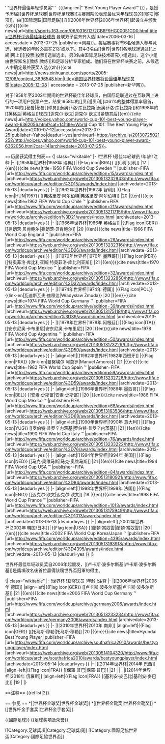 '''世界杯最佳年轻球员奖'''（{{lang-en|'''Best Young Player Award'''}}），是授予历届[[世界杯足球赛|世界杯足球赛]]决赛圈阶段表现最优秀年轻球员的[[奖项|奖项]]，由[[国际足联|国际足联]]自[[2006年世界杯|2006年世界杯]]起设立并颁发<ref>{{zh}}{{cite news|url=http://sports.163.com/06/0316/12/2CB8F9HG00051CD0.html|title=世界杯评选最佳年轻球员 曼联双子星齐齐入选|date=2006-03-16 | accessdate = 2013-07-25 |publisher=网易}}</ref>。每届赛事将有6名候选人参与竞选，候选者的年龄必需在21岁或以下。其中3名由[[世界|世界]]各地球迷通过[[上網|网上]][[投票|投票]]选举选出，另3名由国际足联技术研究小组选出，这个小组由世界知名[[教练|教练]]和足球分析专家组成。他们将在世界杯决赛之前，从候选人中确定最终获奖人选<ref>{{zh}}{{cite news|url=http://news.xinhuanet.com/sports/2005-12/08/content_3896548.htm|title=德国世界杯赛将设最佳年轻球员奖|date=2005-12-08 | accessdate = 2013-07-25 |publisher=新华网}}</ref>。

对于1958年至2002年期间的世界杯最佳年轻球员，由国际足联通过在互联网上进行的一项用户投票产生，结果1958年的[[贝利|贝利]]以61%的整体得票率居首，1970年的[[秘鲁|秘鲁]]球员[[泰奥菲洛·库比拉斯|泰奥菲洛·库比拉斯]]和1998年的[[英格兰|英格兰]]球员[[迈克尔·欧文|迈克尔·欧文]]紧随其后<ref>{{en}}{{cite news|url=http://voices.yahoo.com/world-cup-101-best-young-player-award-6362056.html?cat=14|title=World Cup 101: The Best Young Player Award|date=2010-07-12|accessdate=2013-07-25|publisher=Yahoo|deadurl=yes|archiveurl=https://archive.is/20130725021252/http://voices.yahoo.com/world-cup-101-best-young-player-award-6362056.html?cat=14|archivedate=2013-07-25}}</ref>。

==历届获奖得主列表==
{| class="wikitable"
|-
!世界杯
!最佳年轻球员
!年龄
!注释
|-
|[[1958年世界杯|1958年 瑞典]]
|{{Flag icon|BRA}} [[贝利|贝利]]
|17
|<ref>{{en}}{{cite news|title=1958 FIFA World Cup Sweden ™ |publisher=FIFA |url=http://www.fifa.com/worldcup/archive/edition=15/awards/index.html |archiveurl=https://web.archive.org/web/20130513232843/http://www.fifa.com/worldcup/archive/edition%3D15/awards/index.html |archivedate=2013-05-13 |deadurl=yes }}</ref>
|-
|[[1962年世界杯|1962年 智利]]
|{{Flag icon|HUN|1957}} [[弗洛里安·阿尔伯特|弗洛里安·阿尔伯特]]
|20
|<ref>{{en}}{{cite news|title=1962 FIFA World Cup Chile ™ |publisher=FIFA |url=http://www.fifa.com/worldcup/archive/edition=21/awards/index.html |archiveurl=https://web.archive.org/web/20130513211715/http://www.fifa.com/worldcup/archive/edition%3D21/awards/index.html |archivedate=2013-05-13 |deadurl=yes }}</ref>
|-
|[[1966年世界杯|1966年 英格兰]]
|{{Flag icon|GER}} [[弗朗茨·贝肯鲍尔|弗朗茨·贝肯鲍尔]]
|20
|<ref>{{en}}{{cite news|title=1966 FIFA World Cup England ™ |publisher=FIFA |url=http://www.fifa.com/worldcup/archive/edition=26/awards/index.html |archiveurl=https://web.archive.org/web/20130513232316/http://www.fifa.com/worldcup/archive/edition%3D26/awards/index.html |archivedate=2013-05-13 |deadurl=yes }}</ref>
|-
|[[1970年世界杯|1970年 墨西哥]]
|{{Flag icon|PER}} [[特奥菲洛·库比利亚斯|特奥菲洛·库比利亚斯]]
|21
|<ref>{{en}}{{cite news|title=1970 FIFA World Cup Mexico ™ |publisher=FIFA |url=http://www.fifa.com/worldcup/archive/edition=32/awards/index.html |archiveurl=https://web.archive.org/web/20130513232850/http://www.fifa.com/worldcup/archive/edition%3D32/awards/index.html |archivedate=2013-05-13 |deadurl=yes }}</ref>
|-
|[[1974年世界杯|1974年 德国]]
|{{Flag icon|POL}} {{link-en|瓦迪斯瓦夫·兹穆达|Władysław Żmuda}}
|20
|<ref>{{en}}{{cite news|title=1974 FIFA World Cup Germany ™ |publisher=FIFA |url=http://www.fifa.com/worldcup/archive/edition=39/awards/index.html |archiveurl=https://web.archive.org/web/20130513175118/http://www.fifa.com/worldcup/archive/edition%3D39/awards/index.html |archivedate=2013-05-13 |deadurl=yes }}</ref>
|-
|[[1978年世界杯|1978年 阿根廷]]
|{{Flag icon|ITA}} [[安东尼奥·卡布里尼|安东尼奥·卡布里尼]]
|20
|<ref>{{en}}{{cite news|title=1978 FIFA World Cup Argentina ™ |publisher=FIFA |url=http://www.fifa.com/worldcup/archive/edition=50/awards/index.html |archiveurl=https://web.archive.org/web/20130513173229/http://www.fifa.com/worldcup/archive/edition%3D50/awards/index.html |archivedate=2013-05-13 |deadurl=yes }}</ref>
|-
|align=left|[[1982年世界杯|1982年西班牙]]
|{{Flag icon|FRA}} {{link-en|曼努埃尔·阿莫罗|Manuel Amoros}}
|21
|<ref>{{en}}{{cite news|title=1982 FIFA World Cup Spain ™ |publisher=FIFA |url=http://www.fifa.com/worldcup/archive/edition=59/awards/index.html |archiveurl=https://web.archive.org/web/20130513232726/http://www.fifa.com/worldcup/archive/edition%3D59/awards/index.html |archivedate=2013-05-13 |deadurl=yes }}</ref>
|-
|align=left|[[1986年世界杯|1986年 墨西哥]]
|{{Flag icon|BEL}} [[安素·史斯富|安素·史斯富]]
|20
|<ref>{{en}}{{cite news|title=1986 FIFA World Cup Mexico ™ |publisher=FIFA |url=http://www.fifa.com/worldcup/archive/edition=68/awards/index.html |archiveurl=https://web.archive.org/web/20130513163536/http://www.fifa.com/worldcup/archive/edition%3D68/awards/index.html |archivedate=2013-05-13 |deadurl=yes }}</ref>
|-
|align=left|[[1990年世界杯|1990年 意大利]]
|{{Flag icon|YUG}} [[罗伯特·普罗辛内茨基|罗伯特·普罗辛内茨基]]
|21
|<ref>{{en}}{{cite news|title=1990 FIFA World Cup Italy ™ |publisher=FIFA |url=http://www.fifa.com/worldcup/archive/edition=76/awards/index.html |archiveurl=https://web.archive.org/web/20130513233222/http://www.fifa.com/worldcup/archive/edition%3D76/awards/index.html |archivedate=2013-05-13 |deadurl=yes }}</ref>
|-
|align=left|[[1994年世界杯|1994年 美国]]
|{{Flag icon|NED}} [[马克·奥维马斯|马克·奥维马斯]]
|21
|<ref>{{en}}{{cite news|title=1994 FIFA World Cup USA ™ |publisher=FIFA |url=http://www.fifa.com/worldcup/archive/edition=84/awards/index.html |archiveurl=https://web.archive.org/web/20130513180921/http://www.fifa.com/worldcup/archive/edition%3D84/awards/index.html |archivedate=2013-05-13 |deadurl=yes }}</ref>
|-
|align=left|[[1998年世界杯|1998年 法国]]
|{{Flag icon|ENG}} [[迈克尔·欧文|迈克尔·欧文]]
|18
|<ref>{{en}}{{cite news|title=1998 FIFA World Cup France ™ |publisher=FIFA |url=http://www.fifa.com/worldcup/archive/edition=1013/awards/index.html |archiveurl=https://web.archive.org/web/20130513175949/http://www.fifa.com/worldcup/archive/edition%3D1013/awards/index.html |archivedate=2013-05-13 |deadurl=yes }}</ref>
|-
|align=left|[[2002年世界杯|2002年 韩国/日本]]
|{{Flag icon|USA}} [[蘭頓·當奴雲|蘭頓·當奴雲]]
|20
|<ref>{{en}}{{cite news|title=2002 FIFA World Cup Korea/Japan ™ |publisher=FIFA |url=http://www.fifa.com/worldcup/archive/edition=4395/awards/index.html |archiveurl=https://web.archive.org/web/20130513193918/http://www.fifa.com/worldcup/archive/edition%3D4395/awards/index.html |archivedate=2013-05-13 |deadurl=yes }}</ref>
|}

世界杯最佳年轻球员奖自2006年起颁发，[[卢卡斯·波多尔斯基|卢卡斯·波多尔斯基]]是獎項改名後首位贏得該屆世界盃冠軍的得主。

{| class="wikitable"
|-
!世界杯
!获奖球员
!年龄
!注释
|-
|[[2006年世界杯|2006年 德国]]
|align=left|{{Flag icon|GER}} [[卢卡斯·波多尔斯基|卢卡斯·波多尔斯基]]
|21
|<ref>{{en}}{{cite news|title=2006 FIFA World Cup Germany ™ |publisher=FIFA |url=http://www.fifa.com/worldcup/archive/germany2006/awards/index.html |archiveurl=https://web.archive.org/web/20130513233234/http://www.fifa.com/worldcup/archive/germany2006/awards/index.html |archivedate=2013-05-13 |deadurl=yes }}</ref>
|-
|[[2010年世界杯|2010年 南非]]
|align=left|{{Flag icon|GER}} [[托马斯·穆勒|托马斯·穆勒]]
|20
|<ref>{{en}}{{cite news|title=Hyundai Best Young Player |publisher=FIFA |url=http://www.fifa.com/worldcup/archive/southafrica2010/awards/bestyoungplayer/index.html |archiveurl=https://web.archive.org/web/20130514104320/http://www.fifa.com/worldcup/archive/southafrica2010/awards/bestyoungplayer/index.html |archivedate=2013-05-14 |deadurl=yes }}</ref>
|-
|[[2014年世界杯|2014年 巴西]]
|align=left|{{Flag icon|FRA}} [[保羅·普巴|保羅·普巴]]
|21
|
|-
|[[2014年世界杯|2018年 俄羅斯]]
|align=left|{{Flag icon|FRA}} [[基利安·麥巴比|基利安·麥巴比]]
|19
|
|}

==注释==
{{reflist|2}}

== 参见 ==
*[[世界杯金球奖|世界杯金球奖]]
*[[世界杯金靴奖|世界杯金靴奖]]
*[[世界杯金手套奖|世界杯金手套奖]]

{{國際足球}}
{{足球奖项及荣誉}}

[[Category:足球獎項|Category:足球獎項]]
[[Category:國際足協世界盃|Category:國際足協世界盃]]